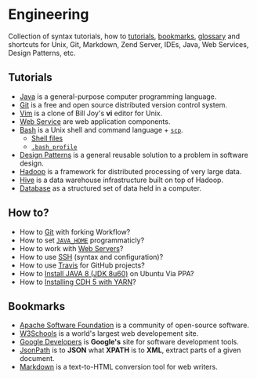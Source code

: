 # Engineering

Collection of syntax tutorials, how to [tutorials](https://github.com/valerysamovich/engineering/blob/master/README.md#tutorials), [bookmarks](https://github.com/valerysamovich/engineering/blob/master/README.md#bookmarks), [glossary](https://github.com/valerysamovich/engineering/blob/master/docs/tutorials/glossary.md) and shortcuts for Unix, Git, Markdown, Zend Server, IDEs, Java, Web Services, Design Patterns, etc.

## Tutorials

- [Java](https://github.com/valerysamovich/engineering/blob/master/docs/tutorials/java-tutorial.md) is a general-purpose computer programming language.
- [Git](https://github.com/valerysamovich/engineering/blob/master/docs/tutorials/git.md) is a free and open source distributed version control system.
- [Vim](https://github.com/valerysamovich/engineering/blob/master/docs/tutorials/vim.md) is a clone of Bill Joy's **vi** editor for Unix.
- [Web Service](https://github.com/valerysamovich/engineering/blob/master/docs/tutorials/web-services.md) are web application components.
- [Bash](https://github.com/valerysamovich/engineering/blob/master/docs/tutorials/bash.md) is a Unix shell and command language + [`scp`](https://github.com/valerysamovich/engineering/blob/master/docs/tutorials/bash.md#scp).
  - [Shell files](https://github.com/valerysamovich/engineering/blob/master/docs/tutorials/shell.md)
  - [`.bash_profile`](https://github.com/valerysamovich/engineering/blob/master/src/main/bash/.bash_profile)
- [Design Patterns](https://github.com/valerysamovich/engineering/blob/master/docs/tutorials/design-patterns.md) is a general reusable solution to a problem in software design.
- [Hadoop](https://github.com/valerysamovich/engineering/blob/master/docs/tutorials/hadoop.md) is a framework for distributed processing of very large data.
- [Hive](https://github.com/valerysamovich/engineering/blob/master/docs/tutorials/hive.md) is a data warehouse infrastructure built on top of Hadoop.
- [Database](https://github.com/valerysamovich/engineering/blob/master/docs/tutorials/database.md) as a structured set of data held in a computer.

## How to?

- How to [Git](https://github.com/valerysamovich/engineering/blob/master/docs/how/git.md) with forking Workflow?
- How to set [`JAVA_HOME`](https://github.com/valerysamovich/engineering/blob/master/docs/how/java.md) programmaticly?
- How to work with [Web Servers](https://github.com/valerysamovich/engineering/blob/master/docs/how/servers.md)?
- How to use [SSH](https://github.com/valerysamovich/engineering/blob/master/docs/how/ssh.md) (syntax and configuration)?
- How to use [Travis](http://www.codeaffine.com/2014/09/01/travis-continuous-integration-for-github-projects/) for GitHub projects?
- How to [Install JAVA 8 (JDK 8u60)](https://github.com/valerysamovich/engineering/blob/master/docs/how/java-linux.md) on Ubuntu Via PPA?
- How to [Installing CDH 5 with YARN](https://github.com/valerysamovich/engineering/blob/master/docs/how/hadoop.md)?

## Bookmarks

- [Apache Software Foundation](http://www.apache.org/) is a community of open-source software.
- [W3Schools](http://www.w3schools.com/) is a world's largest web developement site.
- [Google Developers](https://developers.google.com/) is **Google's** site for software development tools.
- [JsonPath](https://code.google.com/p/json-path/) is to **JSON** what **XPATH** is to **XML**, extract parts of a given document.
- [Markdown](http://daringfireball.net/projects/markdown/) is a text-to-HTML conversion tool for web writers.




